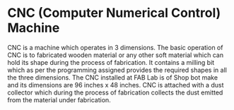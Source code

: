 # CNC (Computer Numerical Control) Machine

CNC is a machine which operates in 3 dimensions. The basic operation of CNC is to             fabricated wooden material or any other soft material which can hold its shape during the process of fabrication. It contains a         milling bit which as per the programming assigned provides the required shapes in all the three dimensions. The CNC installed at FAB     Lab is of Shop bot make and its dimensions are 96 inches x 48 inches. CNC is attached with a dust collector which during the process     of fabrication collects the dust emitted from the material under fabrication.